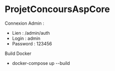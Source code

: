 # ProjetConcoursAspCore
Connexion Admin : 
- Lien : /admin/auth
- Login : admin 
- Password : 123456

Build Docker 
- docker-compose up --build
